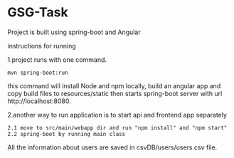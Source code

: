 # GSG-Task
Project is built using spring-boot and Angular 


instructions for running

1.project runs with one command. 
 
    mvn spring-boot:run
    
this command will install Node and npm locally, build an angular 
app and copy build  files to resources/static
then starts spring-boot server with url http://localhost:8080.

2.another way to run application is to start api and frontend app separately 
    
    2.1 move to src/main/webapp dir and run "npm install" and "npm start"
    2.2 spring-boot by running main class
    
All the information about users are saved in csvDB/users/users.csv file.
